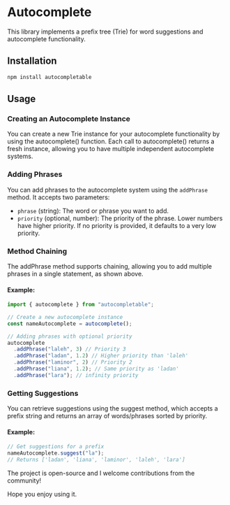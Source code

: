 # Autocomplete

This library implements a prefix tree (Trie) for word suggestions and autocomplete functionality.

## Installation

```bash
npm install autocompletable
```

## Usage

### Creating an Autocomplete Instance

You can create a new Trie instance for your autocomplete functionality by using the autocomplete() function. Each call to autocomplete() returns a fresh instance, allowing you to have multiple independent autocomplete systems.

### Adding Phrases

You can add phrases to the autocomplete system using the `addPhrase` method. It accepts two parameters:

- `phrase` (string): The word or phrase you want to add.
- `priority` (optional, number): The priority of the phrase. Lower numbers have higher priority. If no priority is provided, it defaults to a very low priority.

### Method Chaining

The addPhrase method supports chaining, allowing you to add multiple phrases in a single statement, as shown above.

#### Example:

```typescript
import { autocomplete } from "autocompletable";

// Create a new autocomplete instance
const nameAutocomplete = autocomplete();

// Adding phrases with optional priority
autocomplete
  .addPhrase("laleh", 3) // Priority 3
  .addPhrase("ladan", 1.2) // Higher priority than 'laleh'
  .addPhrase("laminor", 2) // Priority 2
  .addPhrase("liana", 1.2); // Same priority as 'ladan'
  .addPhrase("lara"); // infinity priority
```

### Getting Suggestions

You can retrieve suggestions using the suggest method, which accepts a prefix string and returns an array of words/phrases sorted by priority.

#### Example:

```typescript
// Get suggestions for a prefix
nameAutocomplete.suggest("la");
// Returns ['ladan', 'liana', 'laminor', 'laleh', 'lara']
```

The project is open-source and I welcome contributions from the community!

Hope you enjoy using it.
